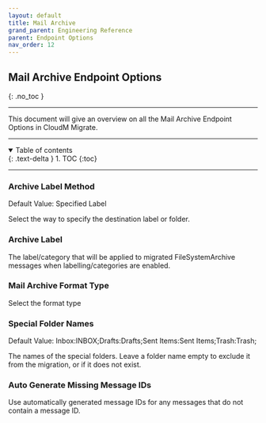 ```yaml
---
layout: default
title: Mail Archive
grand_parent: Engineering Reference
parent: Endpoint Options
nav_order: 12
---
```


## Mail Archive Endpoint Options
{: .no_toc }

---
This document will give an overview on all the Mail Archive Endpoint Options in CloudM Migrate. 

---
<a name="top"></a>
<details open markdown="block">
  <summary>
    Table of contents
  </summary>
  {: .text-delta }
1. TOC
{:toc}
</details>

---

### Archive Label Method
Default Value: Specified Label

Select the way to specify the destination label or folder.

### Archive Label

The label/category that will be applied to migrated FileSystemArchive messages when labelling/categories are enabled.

### Mail Archive Format Type

Select the format type

### Special Folder Names
Default Value: Inbox:INBOX;Drafts:Drafts;Sent Items:Sent Items;Trash:Trash;

The names of the special folders. Leave a folder name empty to exclude it from the migration, or if it does not exist.

### Auto Generate Missing Message IDs 

Use automatically generated message IDs for any messages that do not contain a message ID.
